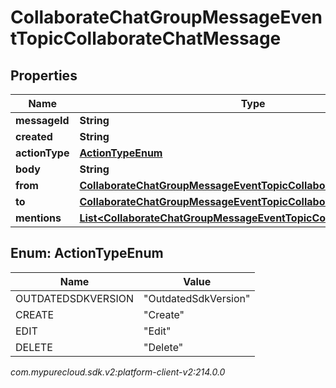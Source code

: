 # CollaborateChatGroupMessageEventTopicCollaborateChatMessage


## Properties

| Name | Type | Description | Notes |
| ------------ | ------------- | ------------- | ------------- |
| **messageId** | **String** |  |  [optional] |
| **created** | **String** |  |  [optional] |
| **actionType** | [**ActionTypeEnum**](#Enum--ActionTypeEnum) |  |  [optional] |
| **body** | **String** |  |  [optional] |
| **from** | [**CollaborateChatGroupMessageEventTopicCollaborateChatEntity**](CollaborateChatGroupMessageEventTopicCollaborateChatEntity) |  |  [optional] |
| **to** | [**CollaborateChatGroupMessageEventTopicCollaborateChatEntity**](CollaborateChatGroupMessageEventTopicCollaborateChatEntity) |  |  [optional] |
| **mentions** | [**List&lt;CollaborateChatGroupMessageEventTopicCollaborateChatEntity&gt;**](CollaborateChatGroupMessageEventTopicCollaborateChatEntity) |  |  [optional] |


## Enum: ActionTypeEnum

| Name | Value |
| ---- | ----- |
| OUTDATEDSDKVERSION | &quot;OutdatedSdkVersion&quot; | 
| CREATE | &quot;Create&quot; | 
| EDIT | &quot;Edit&quot; | 
| DELETE | &quot;Delete&quot; | 




_com.mypurecloud.sdk.v2:platform-client-v2:214.0.0_
